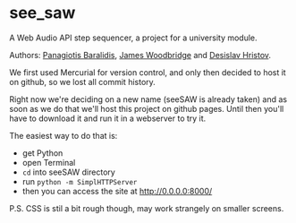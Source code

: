 see_saw
=======

A Web Audio API step sequencer, a project for a university module.

Authors: [Panagiotis Baralidis](https://github.com/panbar), [James Woodbridge](https://github.com/james-woodbridge) and [Desislav Hristov](https://github.com/dshr).

We first used Mercurial for version control, and only then decided to host it on github, so we lost all commit history.

Right now we're deciding on a new name (seeSAW is already taken) and as soon as we do that we'll host this project on github pages.
Until then you'll have to download it and run it in a webserver to try it. 

The easiest way to do that is:
- get Python
- open Terminal
- `cd` into seeSAW directory
- run `python -m SimplHTTPServer`
- then you can access the site at http://0.0.0.0:8000/

P.S.
CSS is stil a bit rough though, may work strangely on smaller screens.
